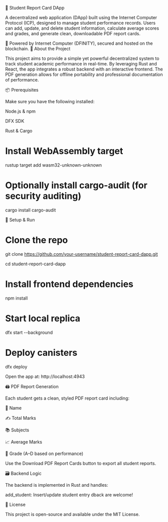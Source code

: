 📘 Student Report Card DApp

A decentralized web application (DApp) built using the Internet Computer Protocol (ICP), designed to manage student performance records. Users can add, update, and delete student information, calculate average scores and grades, and generate clean, downloadable PDF report cards.

🔐 Powered by Internet Computer (DFINITY), secured and hosted on the blockchain.
🧠 About the Project

This project aims to provide a simple yet powerful decentralized system to track student academic performance in real-time. By leveraging Rust and React, the app integrates a robust backend with an interactive frontend. The PDF generation allows for offline portability and professional documentation of performance.


📦 Prerequisites

Make sure you have the following installed:

Node.js & npm

DFX SDK

Rust & Cargo

# Install WebAssembly target

rustup target add wasm32-unknown-unknown

# Optionally install cargo-audit (for security auditing)

cargo install cargo-audit

🚀 Setup & Run

# Clone the repo

git clone https://github.com/your-username/student-report-card-dapp.git

cd student-report-card-dapp

# Install frontend dependencies

npm install

# Start local replica

dfx start --background

# Deploy canisters

dfx deploy

Open the app at: http://localhost:4943

🖨 PDF Report Generation

Each student gets a clean, styled PDF report card including:

📌 Name

✍️ Total Marks

📚 Subjects

📈 Average Marks

🏅 Grade (A–D based on performance)

Use the Download PDF Report Cards button to export all student reports.

🗃 Backend Logic

The backend is implemented in Rust and handles:

add_student: Insert/update student entry
dback are welcome!

📜 License

This project is open-source and available under the MIT License.
